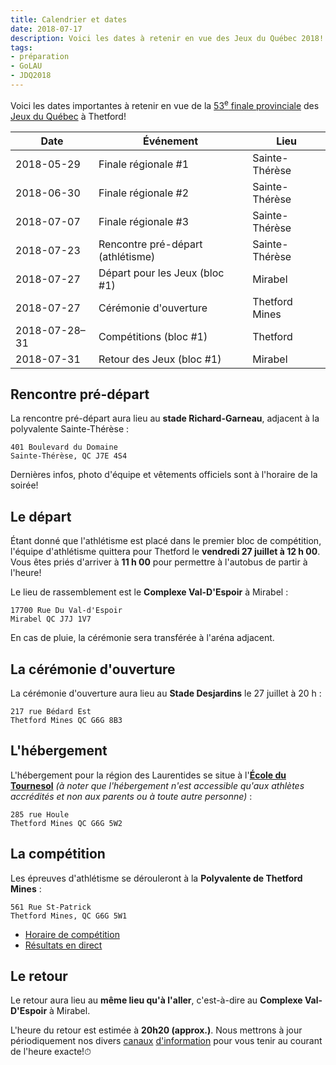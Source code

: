 ```yaml
---
title: Calendrier et dates
date: 2018-07-17
description: Voici les dates à retenir en vue des Jeux du Québec 2018!
tags:
- préparation
- GoLAU
- JDQ2018
---
```


Voici les dates importantes à retenir en vue de la [53<sup>e</sup> finale provinciale](https://thetford2018.jeuxduquebec.com/) des [Jeux du Québec](http://jeuxduquebec.com/) à Thetford!

| Date          | Événement                         | Lieu             |
|---------------|-----------------------------------|------------------|
| 2018-05-29    | Finale régionale #1               | Sainte-Thérèse   |
| 2018-06-30    | Finale régionale #2               | Sainte-Thérèse   |
| 2018-07-07    | Finale régionale #3               | Sainte-Thérèse   |
| 2018-07-23    | Rencontre pré-départ (athlétisme) | Sainte-Thérèse   |
| 2018-07-27    | Départ pour les Jeux (bloc #1)    | Mirabel          |
| 2018-07-27    | Cérémonie d'ouverture              | Thetford Mines   |
| 2018-07-28–31 | Compétitions (bloc #1)            | Thetford         |
| 2018-07-31    | Retour des Jeux (bloc #1)         | Mirabel          |

## Rencontre pré-départ

La rencontre pré-départ aura lieu au **stade Richard-Garneau**, adjacent à la polyvalente Sainte-Thérèse :

```
401 Boulevard du Domaine  
Sainte-Thérèse, QC J7E 4S4
```

Dernières infos, photo d'équipe et vêtements officiels sont à l'horaire de la soirée!

## Le départ

Étant donné que l'athlétisme est placé dans le premier bloc de compétition, l'équipe d'athlétisme quittera pour Thetford le **vendredi 27 juillet à 12 h 00**. Vous êtes priés d'arriver à **11 h 00** pour permettre à l'autobus de partir à l'heure!

Le lieu de rassemblement est le **Complexe Val-D'Espoir** à Mirabel :

```
17700 Rue Du Val-d'Espoir  
Mirabel QC J7J 1V7
```

En cas de pluie, la cérémonie sera transférée à l'aréna adjacent.

## La cérémonie d'ouverture

La cérémonie d'ouverture aura lieu au **Stade Desjardins** le 27 juillet à 20 h :

```
217 rue Bédard Est
Thetford Mines QC G6G 8B3
```

## L'hébergement

L'hébergement pour la région des Laurentides se situe à l'[**École du Tournesol**](http://www.csappalaches.qc.ca/ecole-du-tournesol/) _(à noter que l'hébergement n'est accessible qu'aux athlètes accrédités et non aux parents ou à toute autre personne)_ :

```
285 rue Houle  
Thetford Mines QC G6G 5W2
```

## La compétition

Les épreuves d'athlétisme se dérouleront à la **Polyvalente de Thetford Mines** :

```
561 Rue St-Patrick
Thetford Mines, QC G6G 5W1
```

* [Horaire de compétition](http://www.athletisme-quebec.ca/jeux-du-quebec)
* [Résultats en direct](http://resultats.jeuxduquebec.com/fr/compilation/sport.html?sport=224)

## Le retour

Le retour aura lieu au **même lieu qu'à l'aller**, c'est-à-dire au **Complexe Val-D'Espoir** à Mirabel.

L'heure du retour est estimée à **20h20 (approx.)**. Nous mettrons à jour périodiquement nos divers [canaux](http://facebook.com/athlaurentides/) [d'information](http://twitter.com/athlaurentides) pour vous tenir au courant de l'heure exacte!<span class="emoji">⏱</span>
